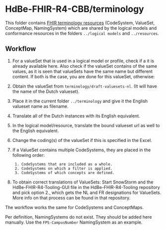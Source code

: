 # HdBe-FHIR-R4-CBB/terminology
This folder contains [FHIR terminology resources](http://hl7.org/fhir/terminologies.html) (CodeSystem, ValueSet, ConceptMap, NamingSystem) which are shared by the logical models and conformance resources in the folders `../logical models` and  `../resources`.

## Workflow
1. For a valueSet that is used in a logical model or profile, check if a it is already available here. Also check if the valueSet contains of the same values, as it is seen that valueSets have the same name but different content. If both is the case, you are done for this valueSet, otherwise:
2. Obtain the valueSet from `terminology/draft-valuesets-nl`. (It will have the name of the Dutch valueset). 
3. Place it in the current folder `../terminology` and give it the English valueset name as filename.
4. Translate all of the Dutch instances with its English equivalent.
5. In the logical model/resource, translate the bound valueset url as well to the English equivalent.
6. Change the coding(s) of the valueSet if this is specified in the Excel.
7. If a ValueSet contains multiple CodeSystems, they are placed in the following order:

        1. CodeSystems that are included as a whole.
        2. CodeSystems on which a filter is applied.
        3. CodeSystems of which concepts are defined.
8. To obtain correct translations of ValueSets: Start SnowStorm and the HdBe-FHIR-R4-Tooling-GUI file in the HdBe-FHIR-R4-Tooling repository and pick option 2., which gets the NL and FR designations for ValueSets. More info on that process can be found in that repository.

The workflow works the same for CodeSystems and ConceptMaps.

Per definition, NamingSystems do not exist. They should be added here manually. Use the `FPS-CampusNumber` NamingSystem as an example.
